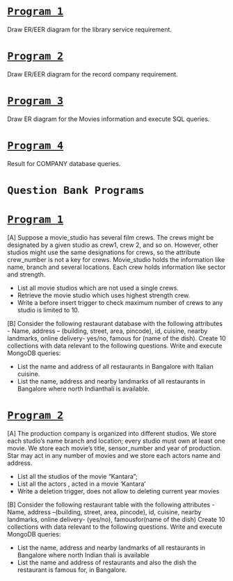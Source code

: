 # [`Program 1`](p1.md)

Draw ER/EER diagram for the library service requirement.

# [`Program 2`](p2.md)

Draw ER/EER diagram for the record company requirement.

# [`Program 3`](p3.md)

Draw ER diagram for the Movies information and execute SQL queries.

# [`Program 4`](p4.md)

Result for COMPANY database queries.

# `Question Bank Programs`

# [`Program 1`](qbp1.md)

[A] Suppose a movie_studio has several film crews. The crews might be designated by a given studio as crew1, crew 2, and so on. However, other studios might use the same designations for crews, so the attribute crew_number is not a key for crews. Movie_studio holds the information like name, branch and several locations. Each crew holds information like sector and strength.

* List all movie studios which are not used a single crews.
* Retrieve the movie studio which uses highest strength crew.
* Write a before insert trigger to check maximum number of crews to any studio is limited to 10.

[B] Consider the following restaurant database with the following attributes - Name, address – (building, street, area, pincode), id, cuisine, nearby landmarks, online delivery- yes/no, famous for (name of the dish). Create 10 collections with data relevant to the following questions. Write and execute MongoDB queries:

* List the name and address of all restaurants in Bangalore with Italian cuisine.
* List the name, address and nearby landmarks of all restaurants in Bangalore where north Indianthali is available.


# [`Program 2`](qbp2.md)

[A] The production company is organized into different studios. We store each studio’s name branch and location; every studio must own at least one movie. We store each movie’s title, sensor_number and year of production. Star may act in any number of movies and we store each actors name and address.

* List all the studios of the movie “Kantara”;
* List all the actors , acted in a movie ‘Kantara’
* Write a deletion trigger, does not allow to deleting current year movies

[B] Consider the following restaurant table with the following attributes - Name, address –(building, street, area, pincode), id, cuisine, nearby landmarks, online delivery- (yes/no), famousfor(name of the dish) Create 10 collections with data relevant to the following questions. Write and execute MongoDB queries:

* List the name, address and nearby landmarks of all restaurants in Bangalore where north Indian thali is available
* List the name and address of restaurants and also the dish the restaurant is famous for, in Bangalore.
